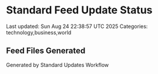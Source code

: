 # Standard Feed Update Status
Last updated: Sun Aug 24 22:38:57 UTC 2025
Categories: technology,business,world

## Feed Files Generated

Generated by Standard Updates Workflow
